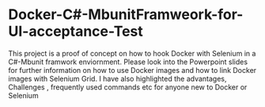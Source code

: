 # Docker-C#-MbunitFramweork-for-UI-acceptance-Test
This project is a proof of concept on how to hook Docker with Selenium in a C#-Mbunit framwork enviornment.
Please look into the Powerpoint slides for further information on how to use Docker images and how to link Docker images with Selenium Grid.
I have also highlighted the advantages, Challenges , frequently used commands etc for anyone new to Docker or Selenium
